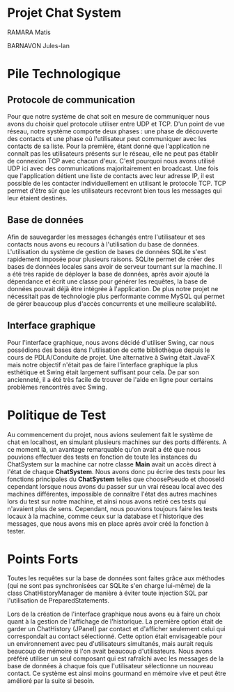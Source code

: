 # Projet Chat System
RAMARA Matis

BARNAVON Jules-Ian

# Pile Technologique

## Protocole de communication

Pour que notre système de chat soit en mesure de communiquer nous avons du choisir quel protocole utiliser entre UDP et TCP. D'un point de vue réseau, notre système comporte deux phases : une phase de découverte des contacts et une phase où l'utilisateur peut communiquer avec les contacts de sa liste. Pour la première, étant donné que l'application ne connaît pas les utilisateurs présents sur le réseau, elle ne peut pas établir de connexion TCP avec chacun d'eux. C'est pourquoi nous avons utilisé UDP ici avec des communications majoritairement en broadcast. Une fois que l'application détient une liste de contacts avec leur adresse IP, il est possible de les contacter individuellement en utilisant le protocole TCP. TCP permet d'être sûr que les utilisateurs recevront bien tous les messages qui leur étaient destinés.


## Base de données

Afin de sauvegarder les messages échangés entre l'utilisateur et ses contacts nous avons eu recours à l'utilisation du base de données. L'utilisation du système de gestion de bases de données SQLite s'est rapidement imposée pour plusieurs raisons. SQLite permet de créer des bases de données locales sans avoir de serveur tournant sur la machine. Il a été très rapide de déployer la base de données, après avoir ajouté la dépendance et écrit une classe pour générer les requêtes, la base de données pouvait déjà être intégrée à l'application. De plus notre projet ne nécessitait pas de technologie plus performante comme MySQL qui permet de gérer beaucoup plus d'accès concurrents et une meilleure scalabilité.

## Interface graphique

Pour l'interface graphique, nous avons décidé d'utiliser Swing, car nous possédions des bases dans l'utilisation de cette bibliothèque depuis le cours de PDLA/Conduite de projet. Une alternative à Swing était JavaFX mais notre objectif n'était pas de faire l'interface graphique la plus esthétique et Swing était largement suffisant pour cela. De par son ancienneté, il a été très facile de trouver de l'aide en ligne pour certains problèmes rencontrés avec Swing.


# Politique de Test

Au commencement du projet, nous avions seulement fait le système de chat en localhost, en simulant plusieurs machines sur des ports différents. A ce moment là, un avantage remarquable qu'on avait a été que nous pouvions effectuer des tests en fonction de toute les instances du ChatSystem sur la machine car notre classe **Main** avait un accès direct à l'état de chaque **ChatSystem**. Nous avons donc pu écrire des tests pour les fonctions principales du **ChatSystem** telles que choosePseudo et chooseId cependant lorsque nous avons du passer sur un vrai réseau local avec des machines différentes, impossible de connaître l'état des autres machines lors du test sur notre machine, et ainsi nous avons retiré ces tests qui n'avaient plus de sens.
Cependant, nous pouvions toujours faire les tests locaux à la machine, comme ceux sur la database et l'historique des messages, que nous avons mis en place après avoir créé la fonction à tester.

# Points Forts

Toutes les requêtes sur la base de données sont faites grâce aux méthodes (qui ne sont pas synchronisées car SQLite s'en charge lui-même) de la class ChatHistoryManager de manière à éviter toute injection SQL par l'utilisation de PreparedStatements.

Lors de la création de l'interface graphique nous avons eu à faire un choix quant à la gestion de l'affichage de l'historique. La première option était de garder un ChatHistory (JPanel) par contact et d'afficher seulement celui qui correspondait au contact sélectionné. Cette option était envisageable pour un environnement avec peu d'utilisateurs simultanés, mais aurait requis beaucoup de mémoire si l'on avait beaucoup d'utilisateurs. Nous avons préféré utiliser un seul composant qui est rafraîchi avec les messages de la base de données à chaque fois que l'utilisateur sélectionne un nouveau contact. Ce système est ainsi moins gourmand en mémoire vive et peut être amélioré par la suite si besoin.

